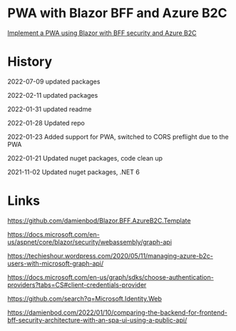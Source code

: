 # PWA with Blazor BFF and Azure B2C 

[Implement a PWA using Blazor with BFF security and Azure B2C](https://damienbod.com/2022/01/31/implement-a-pwa-using-blazor-with-bff-security-and-azure-b2c/)

# History 

2022-07-09 updated packages

2022-02-11 updated packages

2022-01-31 updated readme

2022-01-28 Updated repo

2022-01-23 Added support for PWA, switched to CORS preflight due to the PWA

2022-01-21 Updated nuget packages, code clean up

2021-11-02 Updated nuget packages, .NET 6

# Links

https://github.com/damienbod/Blazor.BFF.AzureB2C.Template

https://docs.microsoft.com/en-us/aspnet/core/blazor/security/webassembly/graph-api

https://techieshour.wordpress.com/2020/05/11/managing-azure-b2c-users-with-microsoft-graph-api/

https://docs.microsoft.com/en-us/graph/sdks/choose-authentication-providers?tabs=CS#client-credentials-provider

https://github.com/search?q=Microsoft.Identity.Web

https://damienbod.com/2022/01/10/comparing-the-backend-for-frontend-bff-security-architecture-with-an-spa-ui-using-a-public-api/
